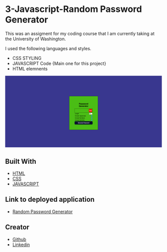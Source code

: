 # 3-Javascript-Random Password Generator 

This was an assigment for my coding course that I am currently taking at the University of Washington.

I used the following languages and styles.

- CSS STYLING
- JAVASCRIPT Code {Main one for this project}
- HTML elemnents

![Image](./assets/Screen%20Shot%202022-06-29%20at%204.33.07%20PM.png)

## Built With

* [HTML](https://developer.mozilla.org/en-US/docs/Web/HTML)
* [CSS](https://developer.mozilla.org/en-US/docs/Web/CSS)
* [JAVASCRIPT](https://developer.mozilla.org/en-US/docs/Web/JavaScript)

## Link to deployed application

* [Random Password Generator](https://mannysangha1.github.io/special-potato/)



## Creator 

* [Github](https://github.com/mannysangha1)
* [Linkedin](https://www.linkedin.com/in/manny-sangha-74a396a5/)
